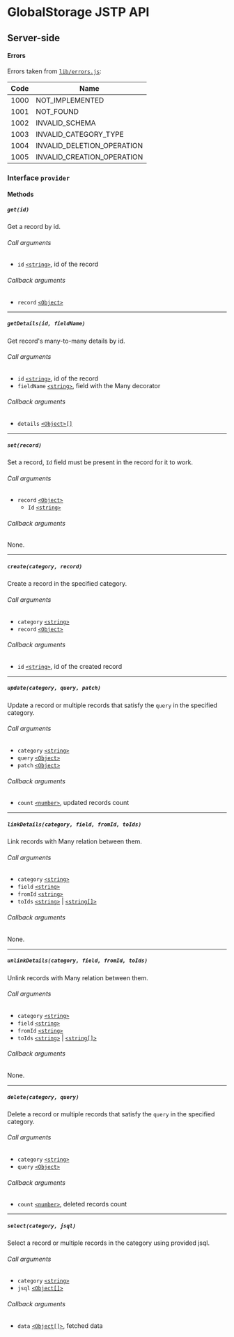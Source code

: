 # GlobalStorage JSTP API

## Server-side

#### Errors

Errors taken from [`lib/errors.js`][errors]:

| Code | Name |
| ---- | ---- |
| 1000 | NOT_IMPLEMENTED |
| 1001 | NOT_FOUND |
| 1002 | INVALID_SCHEMA |
| 1003 | INVALID_CATEGORY_TYPE |
| 1004 | INVALID_DELETION_OPERATION |
| 1005 | INVALID_CREATION_OPERATION |

### Interface `provider`

#### Methods

##### `get(id)`

Get a record by id.

###### Call arguments

* `id` [`<string>`][], id of the record

###### Callback arguments

* `record` [`<Object>`][]

---

##### `getDetails(id, fieldName)`

Get record's many-to-many details by id.

###### Call arguments

* `id` [`<string>`][], id of the record
* `fieldName` [`<string>`][], field with the Many decorator

###### Callback arguments

* `details` [`<Object>[]`][object]

---

##### `set(record)`

Set a record, `Id` field must be present in the record for it to work.

###### Call arguments

* `record` [`<Object>`][]
  * `Id` [`<string>`][]

###### Callback arguments

None.

---

##### `create(category, record)`

Create a record in the specified category.

###### Call arguments

* `category` [`<string>`][]
* `record` [`<Object>`][]

###### Callback arguments

* `id` [`<string>`][], id of the created record

---

##### `update(category, query, patch)`

Update a record or multiple records that satisfy the `query` in the specified
category.

###### Call arguments

* `category` [`<string>`][]
* `query` [`<Object>`][]
* `patch` [`<Object>`][]

###### Callback arguments

* `count` [`<number>`][], updated records count

---

##### `linkDetails(category, field, fromId, toIds)`

Link records with Many relation between them.

###### Call arguments

* `category` [`<string>`][]
* `field` [`<string>`][]
* `fromId` [`<string>`][]
* `toIds` [`<string>`][] | [`<string[]>`][string]

###### Callback arguments

None.

---

##### `unlinkDetails(category, field, fromId, toIds)`

Unlink records with Many relation between them.

###### Call arguments

* `category` [`<string>`][]
* `field` [`<string>`][]
* `fromId` [`<string>`][]
* `toIds` [`<string>`][] | [`<string[]>`][string]

###### Callback arguments

None.

---

##### `delete(category, query)`

Delete a record or multiple records that satisfy the `query` in the specified
category.

###### Call arguments

* `category` [`<string>`][]
* `query` [`<Object>`][]

###### Callback arguments

* `count` [`<number>`][], deleted records count

---

##### `select(category, jsql)`

Select a record or multiple records in the category using provided jsql.

###### Call arguments

* `category` [`<string>`][]
* `jsql` [`<Object[]>`][object]

###### Callback arguments

* `data` [`<Object[]>`][object], fetched data

[errors]: https://github.com/metarhia/globalstorage/blob/master/lib/errors.js
[`<Object>`]: https://developer.mozilla.org/en-US/docs/Web/JavaScript/Reference/Global_Objects/Object
[object]: https://developer.mozilla.org/en-US/docs/Web/JavaScript/Reference/Global_Objects/Object
[`<string>`]: https://developer.mozilla.org/en-US/docs/Web/JavaScript/Data_structures#String_type
[string]: https://developer.mozilla.org/en-US/docs/Web/JavaScript/Data_structures#String_type
[`<number>`]: https://developer.mozilla.org/en-US/docs/Web/JavaScript/Data_structures#Number_type
